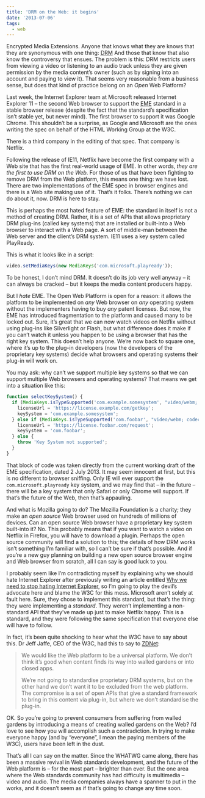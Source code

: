 ```yaml
---
title: 'DRM on the Web: it begins'
date: '2013-07-06'
tags:
  - web
---
```


Encrypted Media Extensions. Anyone that knows what they are knows that they are synonymous with one thing: <abbr title="Digital Rights Management">DRM</abbr> And those that know that also know the controversy that ensues. The problem is this: DRM restricts users from viewing a video or listening to an audio track unless they are given permission by the media content’s owner (such as by signing into an account and paying to view it). That seems very reasonable from a business sense, but does that kind of practice belong on an _Open_ Web Platform?

Last week, the Internet Explorer team at Microsoft released Internet Explorer 11 – the second Web browser to support the <abbr title="Encrypted Media Extensions">EME</abbr> standard in a stable browser release (despite the fact that the standard’s specification isn’t stable yet, but never mind). The first browser to support it was Google Chrome. This shouldn’t be a surprise, as Google and Microsoft are the ones writing the spec on behalf of the HTML Working Group at the W3C.

There is a third company in the editing of that spec. That company is Netflix.

Following the release of IE11, Netflix have become the first company with a Web site that has the first real-world usage of EME. In other words, _they are the first to use DRM on the Web_. For those of us that have been fighting to remove DRM from the Web platform, this means one thing: we have lost. There are two implementations of the EME spec in browser engines and there is a Web site making use of it. That’s it folks. There’s nothing we can do about it, now. DRM is here to stay.

This is perhaps the most hated feature of EME: the standard in itself is not a method of creating DRM. Rather, it is a set of APIs that allows proprietary DRM plug-ins (called key systems) that are installed or built-into a Web browser to interact with a Web page. A sort of middle-man between the Web server and the client’s DRM system. IE11 uses a key system called PlayReady.

This is what it looks like in a script:

```javascript
video.setMediaKeys(new MediaKeys('com.microsoft.playready'));
```

To be honest, I don’t mind DRM. It doesn’t do its job very well anyway – it can always be cracked – but it keeps the media content producers happy.

But I _hate_ EME. The Open Web Platform is open for a reason: it allows the platform to be implemented on _any_ Web browser on _any_ operating system without the implementers having to buy _any_ patent licenses. But now, the EME has introduced fragmentation to the platform and caused many to be locked out. Sure, it’s great that we can now watch videos on Netflix without using plug-ins like Silverlight or Flash, but what difference does it make if you can’t watch it unless you happen to be using a browser that has the right key system. This doesn’t help anyone. We’re now back to square one, where it’s up to the plug-in developers (now the developers of the proprietary key systems) decide what browsers and operating systems their plug-in will work on.

You may ask: why can’t we support multiple key systems so that we can support multiple Web browsers and operating systems? That means we get into a situation like this:

```javascript
function selectKeySystem() {
  if (MediaKeys.isTypeSupported('com.example.somesystem', "video/webm; codecs='vp8, vorbis'")) {
    licenseUrl = 'https://license.example.com/getkey';
    keySystem = 'com.example.somesystem';
  } else if (MediaKeys.isTypeSupported('com.foobar', "video/webm; codecs='vp8, vorbis'")) {
    licenseUrl = 'https://license.foobar.com/request';
    keySystem = 'com.foobar';
  } else {
    throw 'Key System not supported';
  }
}
```

That block of code was taken directly from the current working draft of the EME specification, dated 2 July 2013. It may seem innocent at first, but this is no different to browser sniffing. Only IE will ever support the `com.microsoft.playready` key system, and we may find that – in the future – there will be a key system that only Safari or only Chrome will support. If that’s the future of the Web, then that’s appauling.

And what is Mozilla going to do? The Mozilla Foundation is a charity; they make an _open source_ Web browser used on hundreds of millions of devices. Can an open source Web browser have a proprietary key system built-into it? No. This probably means that if you want to watch a video on Netflix in Firefox, you will have to download a plugin. Perhaps the open source community will find a solution to this; the details of how DRM works isn’t something I’m familiar with, so I can’t be sure if that’s possible. And if you’re a new guy planning on building a new open source browser engine and Web browser from scratch, all I can say is good luck to you.

I probably seem like I’m contradicting myself by explaining why we should hate Internet Explorer after previously writing an article entitled [Why we need to stop hating Internet Explorer](http://joshtumath.me.uk/articles/why-we-need-to-stop-hating-internet-explorer.html), so I’m going to play the devil’s advocate here and blame the W3C for this mess. Microsoft aren’t solely at fault here. Sure, they chose to implement this standard, but that’s the thing: they were implementing a _standard_. They weren’t implementing a non-standard API that they’ve made up just to make Netflix happy. This is a standard, and they were following the same specification that everyone else will have to follow.

In fact, it’s been quite shocking to hear what the W3C have to say about this. Dr Jeff Jaffe, CEO of the W3C, had this to say to [ZDNet](http://www.zdnet.com/reject-drm-and-you-risk-walling-off-parts-of-the-web-says-w3c-chief-7000017388/):

> We would like the Web platform to be a universal platform. We don’t think it’s good when content finds its way into walled gardens or into closed apps.
>
> We’re not going to standardise proprietary DRM systems, but on the other hand we don’t want it to be excluded from the web platform. The compromise is a set of open APIs that give a standard framework to bring in this content via plug-in, but where we don’t standardise the plug-in.

OK. So you’re going to prevent consumers from suffering from walled gardens by introducing a means of creating walled gardens on the Web? I’d love to see how you will accomplish such a contradiction. In trying to make everyone happy (and by “everyone”, I mean the paying members of the W3C), users have been left in the dust.

That’s all I can say on the matter. Since the WHATWG came along, there has been a massive revival in Web standards development, and the future of the Web platform is – for the most part – brighter than ever. But the one area where the Web standards community has had difficulty is multimedia – video and audio. The media companies always have a spanner to put in the works, and it doesn’t seem as if that’s going to change any time soon.
